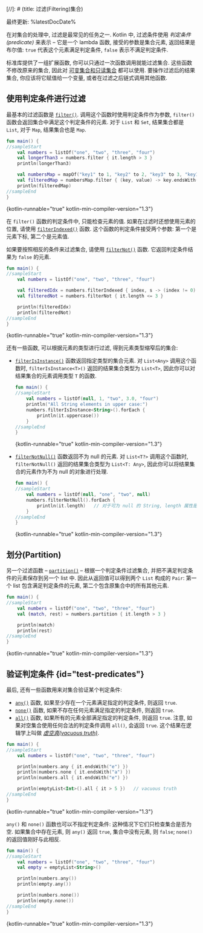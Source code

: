 [//]: # (title: 过滤(Filtering)集合)

最终更新: %latestDocDate%

在对集合的处理中, 过滤是最常见的任务之一.
Kotlin 中, 过滤条件使用 _判定条件(predicate)_ 来表示 –
它是一个 lambda 函数, 接受的参数是集合元素, 返回结果是布尔值:
`true` 代表这个元素满足判定条件, `false` 表示不满足判定条件.

标准库提供了一组扩展函数, 你可以只通过一次函数调用就能过滤集合.
这些函数不修改原来的集合, 因此对 [可变集合和只读集合](collections-overview.md#collection-types) 都可以使用.
要操作过滤后的结果集合, 你应该将它赋值给一个变量, 或者在过滤之后链式调用其他函数.

## 使用判定条件进行过滤

最基本的过滤函数是
[`filter()`](https://kotlinlang.org/api/latest/jvm/stdlib/kotlin.collections/filter.html).
调用这个函数时使用判定条件作为参数, `filter()` 函数会返回集合中满足这个判定条件的元素.
对于 `List` 和 `Set`, 结果集合都是 `List`, 对于 `Map`, 结果集合也是 `Map`.

```kotlin
fun main() {
//sampleStart
    val numbers = listOf("one", "two", "three", "four")
    val longerThan3 = numbers.filter { it.length > 3 }
    println(longerThan3)

    val numbersMap = mapOf("key1" to 1, "key2" to 2, "key3" to 3, "key11" to 11)
    val filteredMap = numbersMap.filter { (key, value) -> key.endsWith("1") && value > 10}
    println(filteredMap)
//sampleEnd
}
```
{kotlin-runnable="true" kotlin-min-compiler-version="1.3"}

在 `filter()` 函数的判定条件中, 只能检查元素的值.
如果在过滤时还想使用元素的位置, 请使用
[`filterIndexed()`](https://kotlinlang.org/api/latest/jvm/stdlib/kotlin.collections/filter-indexed.html)
函数.
这个函数的判定条件接受两个参数: 第一个是元素下标, 第二个是元素值.

如果要按照相反的条件来过滤集合, 请使用
[`filterNot()`](https://kotlinlang.org/api/latest/jvm/stdlib/kotlin.collections/filter-not.html)
函数.
它返回判定条件结果为 `false` 的元素.

```kotlin
fun main() {
//sampleStart
    val numbers = listOf("one", "two", "three", "four")

    val filteredIdx = numbers.filterIndexed { index, s -> (index != 0) && (s.length < 5)  }
    val filteredNot = numbers.filterNot { it.length <= 3 }

    println(filteredIdx)
    println(filteredNot)
//sampleEnd
}
```
{kotlin-runnable="true" kotlin-min-compiler-version="1.3"}

还有一些函数, 可以根据元素的类型进行过滤, 得到元素类型缩窄后的集合:

* [`filterIsInstance()`](https://kotlinlang.org/api/latest/jvm/stdlib/kotlin.collections/filter-is-instance.html)
  函数返回指定类型的集合元素.
  对 `List<Any>` 调用这个函数时, `filterIsInstance<T>()` 返回的结果集合类型为 `List<T>`,
  因此你可以对结果集合的元素调用类型 `T` 的函数.

    ```kotlin
    fun main() {
    //sampleStart
        val numbers = listOf(null, 1, "two", 3.0, "four")
        println("All String elements in upper case:")
        numbers.filterIsInstance<String>().forEach {
            println(it.uppercase())
        }
    //sampleEnd
    }
    ```
    {kotlin-runnable="true" kotlin-min-compiler-version="1.3"}

* [`filterNotNull()`](https://kotlinlang.org/api/latest/jvm/stdlib/kotlin.collections/filter-not-null.html)
  函数返回不为 null 的元素.
  对 `List<T?>` 调用这个函数时, `filterNotNull()` 返回的结果集合类型为 `List<T: Any>`,
  因此你可以将结果集合的元素作为不为 null 的对象进行处理.

    ```kotlin
    fun main() {
    //sampleStart
        val numbers = listOf(null, "one", "two", null)
        numbers.filterNotNull().forEach {
            println(it.length)   // 对于可为 null 的 String, length 属性是不可访问的
        }
    //sampleEnd
    }
    ```
    {kotlin-runnable="true" kotlin-min-compiler-version="1.3"}

## 划分(Partition)

另一个过滤函数 –
[`partition()`](https://kotlinlang.org/api/latest/jvm/stdlib/kotlin.collections/partition.html)
– 根据一个判定条件过滤集合, 并把不满足判定条件的元素保存到另一个 list 中.
因此从返回值可以得到两个 `List` 构成的 `Pair`: 第一个 list 包含满足判定条件的元素, 第二个包含原集合中的所有其他元素.

```kotlin
fun main() {
//sampleStart
    val numbers = listOf("one", "two", "three", "four")
    val (match, rest) = numbers.partition { it.length > 3 }

    println(match)
    println(rest)
//sampleEnd
}
```
{kotlin-runnable="true" kotlin-min-compiler-version="1.3"}

## 验证判定条件 {id="test-predicates"}

最后, 还有一些函数用来对集合验证某个判定条件:

* [`any()`](https://kotlinlang.org/api/latest/jvm/stdlib/kotlin.collections/any.html)
  函数, 如果至少存在一个元素满足指定的判定条件, 则返回 `true`.
* [`none()`](https://kotlinlang.org/api/latest/jvm/stdlib/kotlin.collections/none.html)
  函数, 如果不存在任何元素满足指定的判定条件, 则返回 `true`.
* [`all()`](https://kotlinlang.org/api/latest/jvm/stdlib/kotlin.collections/all.html)
  函数, 如果所有的元素全部满足指定的判定条件, 则返回 `true`.
  注意, 如果对空集合使用任何合法的判定条件调用 `all()`, 会返回 `true`.
  这个结果在逻辑学上叫做 _[虚空真(vacuous truth)](https://en.wikipedia.org/wiki/Vacuous_truth)_.

```kotlin
fun main() {
//sampleStart
    val numbers = listOf("one", "two", "three", "four")

    println(numbers.any { it.endsWith("e") })
    println(numbers.none { it.endsWith("a") })
    println(numbers.all { it.endsWith("e") })

    println(emptyList<Int>().all { it > 5 })   // vacuous truth
//sampleEnd
}
```
{kotlin-runnable="true" kotlin-min-compiler-version="1.3"}

`any()` 和 `none()` 函数也可以不指定判定条件: 这种情况下它们只检查集合是否为空.
如果集合中存在元素, 则 `any()` 返回 `true`, 集合中没有元素, 则 `false`; `none()` 的返回值刚好与此相反.

```kotlin
fun main() {
//sampleStart
    val numbers = listOf("one", "two", "three", "four")
    val empty = emptyList<String>()

    println(numbers.any())
    println(empty.any())

    println(numbers.none())
    println(empty.none())
//sampleEnd
}
```
{kotlin-runnable="true" kotlin-min-compiler-version="1.3"}
